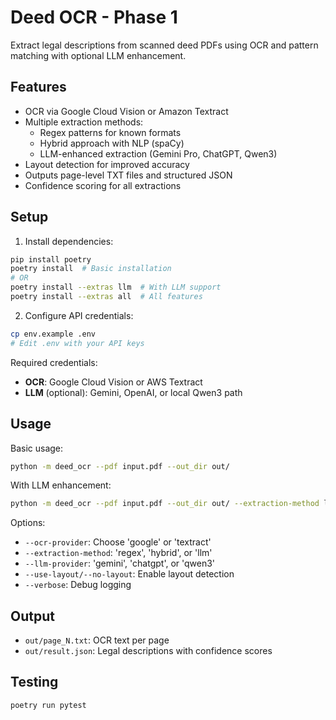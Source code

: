 # Deed OCR - Phase 1

Extract legal descriptions from scanned deed PDFs using OCR and pattern matching with optional LLM enhancement.

## Features

- OCR via Google Cloud Vision or Amazon Textract
- Multiple extraction methods:
  - Regex patterns for known formats
  - Hybrid approach with NLP (spaCy)
  - LLM-enhanced extraction (Gemini Pro, ChatGPT, Qwen3)
- Layout detection for improved accuracy
- Outputs page-level TXT files and structured JSON
- Confidence scoring for all extractions

## Setup

1. Install dependencies:
```bash
pip install poetry
poetry install  # Basic installation
# OR
poetry install --extras llm  # With LLM support
poetry install --extras all  # All features
```

2. Configure API credentials:
```bash
cp env.example .env
# Edit .env with your API keys
```

Required credentials:
- **OCR**: Google Cloud Vision or AWS Textract
- **LLM** (optional): Gemini, OpenAI, or local Qwen3 path

## Usage

Basic usage:
```bash
python -m deed_ocr --pdf input.pdf --out_dir out/
```

With LLM enhancement:
```bash
python -m deed_ocr --pdf input.pdf --out_dir out/ --extraction-method llm --llm-provider gemini
```

Options:
- `--ocr-provider`: Choose 'google' or 'textract'
- `--extraction-method`: 'regex', 'hybrid', or 'llm'
- `--llm-provider`: 'gemini', 'chatgpt', or 'qwen3'
- `--use-layout/--no-layout`: Enable layout detection
- `--verbose`: Debug logging

## Output

- `out/page_N.txt`: OCR text per page
- `out/result.json`: Legal descriptions with confidence scores

## Testing

```bash
poetry run pytest
```